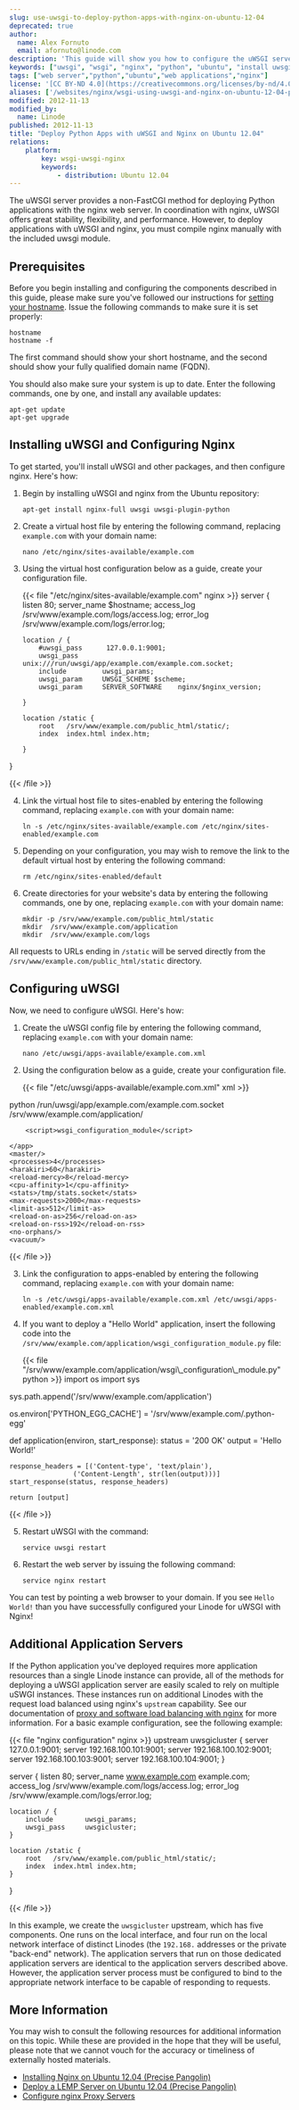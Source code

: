 ```yaml
---
slug: use-uwsgi-to-deploy-python-apps-with-nginx-on-ubuntu-12-04
deprecated: true
author:
  name: Alex Fornuto
  email: afornuto@linode.com
description: 'This guide will show you how to configure the uWSGI server to deploy Python application servers in conjunction with the Nginx web server on Ubuntu 12.04.'
keywords: ["uwsgi", "wsgi", "nginx", "python", "ubuntu", "install uwsgi", "deploy python applications with nginx", "virtual host"]
tags: ["web server","python","ubuntu","web applications","nginx"]
license: '[CC BY-ND 4.0](https://creativecommons.org/licenses/by-nd/4.0)'
aliases: ['/websites/nginx/wsgi-using-uwsgi-and-nginx-on-ubuntu-12-04-precise-pangolin/index.cfm/','/websites/nginx/use-uwsgi-to-deploy-python-apps-with-nginx-on-ubuntu-12-04/','/web-servers/nginx/python-uwsgi/ubuntu-12-04-precise-pangolin/','/web-servers/nginx/use-uwsgi-to-deploy-python-apps-with-nginx-on-ubuntu-12-04/','/websites/nginx/how-to-install-uwsgi-with-nginx-on-ubuntu-12-04-precise-pangolin/','/websites/nginx/wsgi-using-uwsgi-and-nginx-on-ubuntu-12-04-precise-pangolin/']
modified: 2012-11-13
modified_by:
  name: Linode
published: 2012-11-13
title: "Deploy Python Apps with uWSGI and Nginx on Ubuntu 12.04"
relations:
    platform:
        key: wsgi-uwsgi-nginx
        keywords:
            - distribution: Ubuntu 12.04
---
```


The uWSGI server provides a non-FastCGI method for deploying Python applications with the nginx web server. In coordination with nginx, uWSGI offers great stability, flexibility, and performance. However, to deploy applications with uWSGI and nginx, you must compile nginx manually with the included uwsgi module.

## Prerequisites

Before you begin installing and configuring the components described in this guide, please make sure you've followed our instructions for [setting your hostname](/docs/guides/getting-started/#setting-the-hostname). Issue the following commands to make sure it is set properly:

    hostname
    hostname -f

The first command should show your short hostname, and the second should show your fully qualified domain name (FQDN).

You should also make sure your system is up to date. Enter the following commands, one by one, and install any available updates:

    apt-get update
    apt-get upgrade

## Installing uWSGI and Configuring Nginx

To get started, you'll install uWSGI and other packages, and then configure nginx. Here's how:

1.  Begin by installing uWSGI and nginx from the Ubuntu repository:

        apt-get install nginx-full uwsgi uwsgi-plugin-python

2.  Create a virtual host file by entering the following command, replacing `example.com` with your domain name:

        nano /etc/nginx/sites-available/example.com

3.  Using the virtual host configuration below as a guide, create your configuration file.

    {{< file "/etc/nginx/sites-available/example.com" nginx >}}
server {
        listen          80;
        server_name     $hostname;
        access_log /srv/www/example.com/logs/access.log;
        error_log /srv/www/example.com/logs/error.log;

        location / {
            #uwsgi_pass      127.0.0.1:9001;
            uwsgi_pass      unix:///run/uwsgi/app/example.com/example.com.socket;
            include         uwsgi_params;
            uwsgi_param     UWSGI_SCHEME $scheme;
            uwsgi_param     SERVER_SOFTWARE    nginx/$nginx_version;

        }

        location /static {
            root   /srv/www/example.com/public_html/static/;
            index  index.html index.htm;

        }

}

{{< /file >}}

4.  Link the virtual host file to sites-enabled by entering the following command, replacing `example.com` with your domain name:

        ln -s /etc/nginx/sites-available/example.com /etc/nginx/sites-enabled/example.com

5.  Depending on your configuration, you may wish to remove the link to the default virtual host by entering the following command:

        rm /etc/nginx/sites-enabled/default

6.  Create directories for your website's data by entering the following commands, one by one, replacing `example.com` with your domain name:

        mkdir -p /srv/www/example.com/public_html/static
        mkdir  /srv/www/example.com/application
        mkdir  /srv/www/example.com/logs

All requests to URLs ending in `/static` will be served directly from the `/srv/www/example.com/public_html/static` directory.

## Configuring uWSGI

Now, we need to configure uWSGI. Here's how:

1.  Create the uWSGI config file by entering the following command, replacing `example.com` with your domain name:

        nano /etc/uwsgi/apps-available/example.com.xml

2.  Using the configuration below as a guide, create your configuration file.

    {{< file "/etc/uwsgi/apps-available/example.com.xml" xml >}}
<uwsgi>
    <plugin>python</plugin>
    <socket>/run/uwsgi/app/example.com/example.com.socket</socket>
    <pythonpath>/srv/www/example.com/application/</pythonpath>
    <app mountpoint="/">

        <script>wsgi_configuration_module</script>

    </app>
    <master/>
    <processes>4</processes>
    <harakiri>60</harakiri>
    <reload-mercy>8</reload-mercy>
    <cpu-affinity>1</cpu-affinity>
    <stats>/tmp/stats.socket</stats>
    <max-requests>2000</max-requests>
    <limit-as>512</limit-as>
    <reload-on-as>256</reload-on-as>
    <reload-on-rss>192</reload-on-rss>
    <no-orphans/>
    <vacuum/>
</uwsgi>

{{< /file >}}


3.  Link the configuration to apps-enabled by entering the following command, replacing `example.com` with your domain name:

        ln -s /etc/uwsgi/apps-available/example.com.xml /etc/uwsgi/apps-enabled/example.com.xml

4.  If you want to deploy a "Hello World" application, insert the following code into the `/srv/www/example.com/application/wsgi_configuration_module.py` file:

    {{< file "/srv/www/example.com/application/wsgi\\_configuration\\_module.py" python >}}
import os
import sys

sys.path.append('/srv/www/example.com/application')

os.environ['PYTHON_EGG_CACHE'] = '/srv/www/example.com/.python-egg'

def application(environ, start_response):
    status = '200 OK'
    output = 'Hello World!'

    response_headers = [('Content-type', 'text/plain'),
                    ('Content-Length', str(len(output)))]
    start_response(status, response_headers)

    return [output]

{{< /file >}}

5.  Restart uWSGI with the command:

        service uwsgi restart

6.  Restart the web server by issuing the following command:

        service nginx restart

You can test by pointing a web browser to your domain. If you see `Hello World!` than you have successfully configured your Linode for uWSGI with Nginx!

## Additional Application Servers

If the Python application you've deployed requires more application resources than a single Linode instance can provide, all of the methods for deploying a uWSGI application server are easily scaled to rely on multiple uSWGI instances. These instances run on additional Linodes with the request load balanced using nginx's `upstream` capability. See our documentation of [proxy and software load balancing with nginx](/docs/guides/use-nginx-as-a-front-end-proxy-and-software-load-balancer/) for more information. For a basic example configuration, see the following example:

{{< file "nginx configuration" nginx >}}
upstream uwsgicluster {
     server 127.0.0.1:9001;
     server 192.168.100.101:9001;
     server 192.168.100.102:9001;
     server 192.168.100.103:9001;
     server 192.168.100.104:9001;
}

server {
    listen   80;
    server_name www.example.com example.com;
    access_log /srv/www/example.com/logs/access.log;
    error_log /srv/www/example.com/logs/error.log;

    location / {
        include        uwsgi_params;
        uwsgi_pass     uwsgicluster;
    }

    location /static {
        root   /srv/www/example.com/public_html/static/;
        index  index.html index.htm;
    }
}

{{< /file >}}


In this example, we create the `uwsgicluster` upstream, which has five components. One runs on the local interface, and four run on the local network interface of distinct Linodes (the `192.168.` addresses or the private "back-end" network). The application servers that run on those dedicated application servers are identical to the application servers described above. However, the application server process must be configured to bind to the appropriate network interface to be capable of responding to requests.

## More Information

You may wish to consult the following resources for additional information on this topic. While these are provided in the hope that they will be useful, please note that we cannot vouch for the accuracy or timeliness of externally hosted materials.

- [Installing Nginx on Ubuntu 12.04 (Precise Pangolin)](/docs/websites/apache/apache-2-web-server-on-ubuntu-12-04-lts-precise-pangolin)
- [Deploy a LEMP Server on Ubuntu 12.04 (Precise Pangolin)](/docs/lemp-guides/ubuntu-12-04-precise-pangolin)
- [Configure nginx Proxy Servers](/docs/guides/use-nginx-as-a-front-end-proxy-and-software-load-balancer/)
